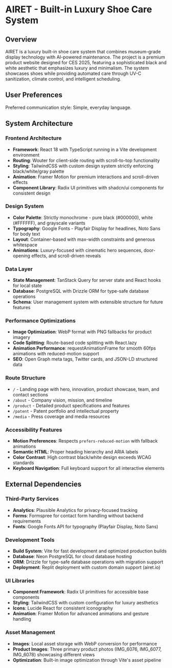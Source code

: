 # AIRET - Built-in Luxury Shoe Care System

## Overview

AIRET is a luxury built-in shoe care system that combines museum-grade display technology with AI-powered maintenance. The project is a premium product website designed for CES 2025, featuring a sophisticated black and white aesthetic that emphasizes luxury and minimalism. The system showcases shoes while providing automated care through UV-C sanitization, climate control, and intelligent scheduling.

## User Preferences

Preferred communication style: Simple, everyday language.

## System Architecture

### Frontend Architecture
- **Framework**: React 18 with TypeScript running in a Vite development environment
- **Routing**: Wouter for client-side routing with scroll-to-top functionality
- **Styling**: TailwindCSS with custom design system strictly enforcing black/white/gray palette
- **Animation**: Framer Motion for premium interactions and scroll-driven effects
- **Component Library**: Radix UI primitives with shadcn/ui components for consistent design

### Design System
- **Color Palette**: Strictly monochrome - pure black (#000000), white (#FFFFFF), and grayscale variants
- **Typography**: Google Fonts - Playfair Display for headlines, Noto Sans for body text
- **Layout**: Container-based with max-width constraints and generous whitespace
- **Animations**: Luxury-focused with cinematic hero sequences, door-opening effects, and scroll-driven reveals

### Data Layer
- **State Management**: TanStack Query for server state and React hooks for local state
- **Database**: PostgreSQL with Drizzle ORM for type-safe database operations
- **Schema**: User management system with extensible structure for future features

### Performance Optimizations
- **Image Optimization**: WebP format with PNG fallbacks for product imagery
- **Code Splitting**: Route-based code splitting with React.lazy
- **Animation Performance**: requestAnimationFrame for smooth 60fps animations with reduced-motion support
- **SEO**: Open Graph meta tags, Twitter cards, and JSON-LD structured data

### Route Structure
- `/` - Landing page with hero, innovation, product showcase, team, and contact sections
- `/about` - Company vision, mission, and timeline
- `/product` - Detailed product specifications and features
- `/patent` - Patent portfolio and intellectual property
- `/media` - Press coverage and media resources

### Accessibility Features
- **Motion Preferences**: Respects `prefers-reduced-motion` with fallback animations
- **Semantic HTML**: Proper heading hierarchy and ARIA labels
- **Color Contrast**: High contrast black/white design exceeds WCAG standards
- **Keyboard Navigation**: Full keyboard support for all interactive elements

## External Dependencies

### Third-Party Services
- **Analytics**: Plausible Analytics for privacy-focused tracking
- **Forms**: Formspree for contact form handling without backend requirements
- **Fonts**: Google Fonts API for typography (Playfair Display, Noto Sans)

### Development Tools
- **Build System**: Vite for fast development and optimized production builds
- **Database**: Neon PostgreSQL for cloud database hosting
- **ORM**: Drizzle for type-safe database operations with migration support
- **Deployment**: Replit deployment with custom domain support (airet.io)

### UI Libraries
- **Component Framework**: Radix UI primitives for accessible base components
- **Styling**: TailwindCSS with custom configuration for luxury aesthetics
- **Icons**: Lucide React for consistent iconography
- **Animation**: Framer Motion for advanced animations and gesture handling

### Asset Management
- **Images**: Local asset storage with WebP conversion for performance
- **Product Images**: Three primary product photos (IMG_6076, IMG_6077, IMG_6078) showcasing different views
- **Optimization**: Built-in image optimization through Vite's asset pipeline